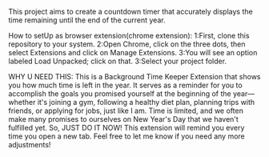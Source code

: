 This project aims to create a countdown timer that accurately displays the time remaining until the end of the current year.

How to setUp as browser extension(chrome extension):
1:First, clone this repository to your system.
2:Open Chrome, click on the three dots, then select Extensions and click on Manage Extensions.
3:You will see an option labeled Load Unpacked; click on that.
3:Select your project folder.

WHY U NEED THIS:
This is a Background Time Keeper Extension that shows you how much time is left in the year. It serves as a reminder for you to accomplish the goals you promised yourself at the beginning of the year—whether it's joining a gym, following a healthy diet plan, planning trips with friends, or applying for jobs, just like I am.
Time is limited, and we often make many promises to ourselves on New Year's Day that we haven't fulfilled yet. So, JUST DO IT NOW! This extension will remind you every time you open a new tab. Feel free to let me know if you need any more adjustments!
